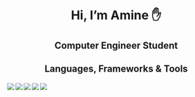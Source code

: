 # <div align="center"><p>Hi, I’m Amine :hand:</p> </div>
## <div align="center"><p>Computer Engineer Student</p></div>  
## <div align="center"><p>Languages, Frameworks & Tools</p> </div>  
<img align="left" src="https://img.shields.io/badge/Python-FFD43B?style=for-the-badge&logo=python&logoColor=darkgreen"/>
<img align="left"  src="https://img.shields.io/badge/C%2B%2B-00599C?style=for-the-badge&logo=c%2B%2B&logoColor=white"/>
<img align="left"  src="https://img.shields.io/badge/TensorFlow-FF6F00?style=for-the-badge&logo=TensorFlow&logoColor=white"/>
<img align="left"  src="https://img.shields.io/badge/Keras-D00000?style=for-the-badge&logo=Keras&logoColor=white"/>
<img align="left"  src="https://img.shields.io/badge/OpenCV-27338e?style=for-the-badge&logo=OpenCV&logoColor=white"/>




